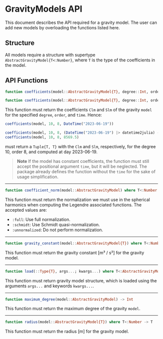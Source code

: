GravityModels API
=================

This document describes the API required for a gravity model. The user can add new models by
overloading the functions listed here.

## Structure

All models require a structure with supertype `AbstractGravityModel{T<:Number}`, where `T`
is the type of the coefficients in the model.

## API Functions

```julia
function coefficients(model::AbstractGravityModel{T}, degree::Int, order::Int, time::DataTime) where T<:Number -> T, T
```
```julia
function coefficients(model::AbstractGravityModel{T}, degree::Int, order::Int, JD_Since_JD_J2000::Number) where T<:Number -> T, T
```

This function must return the coefficients `Clm` and `Slm` of the gravity `model` for the
specified `degree`, `order`, and `time`. Hence:

```julia
coefficients(model, 10, 8, DateTime("2023-06-19"))
```
```julia
coefficients(model, 10, 8, (DateTime("2023-06-19") |> datetime2julia) - JD_J2000)
coefficients(model, 10, 8, 8569.5)
```

must return a `Tuple{T, T}` with the `Clm` and `Slm`, respectively, for the degree 10, order
8, and computed at day 2023-06-19.

> **Note**
> If the model has constant coefficients, the function must still accept the positional
> argument `time`, but it will be neglected. The package already defines the function
> without the `time` for the sake of usage simplification.

---

```julia
function coefficient_norm(model::AbstractGravityModel) where T<:Number -> Symbol
```

This function must return the normalization we must use in the spherical harmonics when
computing the Legendre associated functions. The accepted values are:

- `:full`: Use full normalization.
- `:schmidt`: Use Schmidt quasi-normalization.
- `:unnormalized`: Do not perform normalization.

---

```julia
function gravity_constant(model::AbstractGravityModel{T}) where T<:Number -> T
```

This function must return the gravity constant [m³ / s²] for the gravity model.

---

```julia
function load(::Type{T}, args...; kwargs...) where T<:AbstractGravityModel -> T
```

This function must return gravity model structure, which is loaded using the arguments
`args...` and keywords `kwargs...`.

---

```julia
function maximum_degree(model::AbstractGravityModel) -> Int
```

This function must return the maximum degree of the gravity `model`.

---

```julia
function radius(model::AbstractGravityModel{T}) where T<:Number -> T
```

This function must return the radius [m] for the gravity model.

